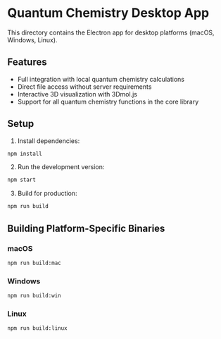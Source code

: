 # Quantum Chemistry Desktop App

This directory contains the Electron app for desktop platforms (macOS, Windows, Linux).

## Features

- Full integration with local quantum chemistry calculations
- Direct file access without server requirements
- Interactive 3D visualization with 3Dmol.js
- Support for all quantum chemistry functions in the core library

## Setup

1. Install dependencies:
```bash
npm install
```

2. Run the development version:
```bash
npm start
```

3. Build for production:
```bash
npm run build
```

## Building Platform-Specific Binaries

### macOS
```bash
npm run build:mac
```

### Windows
```bash
npm run build:win
```

### Linux
```bash
npm run build:linux
```
